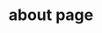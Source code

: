 ---
{
"title": "about page",
"description": "some description",
"pageType": "base",
"content": [
{
"field": {
"type": "text",
"label": "Text"
},
"value": "this is about"
},
{
"field": {
"type": "image",
"label": "Image"
},
"value": {
"path": "https://placekitten.com/320/320"
}
},
{
"field": {
"type": "images",
"label": "Image"
},
"value": {
"url": "https://placekitten.com/320/320"
}
}
]
}
---